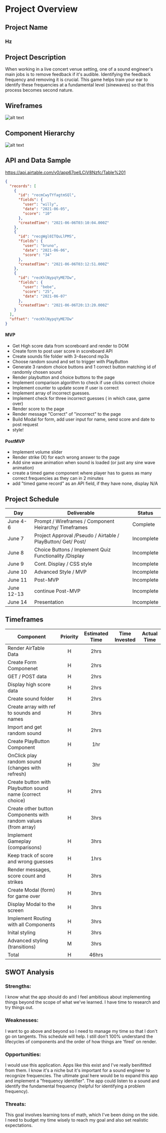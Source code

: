 # Project Overview

## Project Name

### Hz

## Project Description

When working in a live concert venue setting, one of a sound engineer's main jobs is to remove feedback if it's audible. Identifying the feedback frequency and removing it is crucial. This game helps train your ear to identify these frequencies at a fundamental level (sinewaves) so that this process becomes second nature.

## Wireframes

![alt text](https://res.cloudinary.com/willnolin/image/upload/v1623009615/Hz_1_u1ubwb.png "WireFrame Hz")

## Component Hierarchy

![alt text](https://res.cloudinary.com/willnolin/image/upload/v1623010343/Hz-components_ufcdub.png "Components Hz")

## API and Data Sample

https://api.airtable.com/v0/app67oeILCiV8Nzfc/Table%201

```json
{
  "records": [
    {
      "id": "recmCwyTYfagtmSQl",
      "fields": {
        "user": "willy",
        "date": "2021-06-05",
        "score": "10"
      },
      "createdTime": "2021-06-06T03:10:04.000Z"
    },
    {
      "id": "recgWgl0ITQuLlPMS",
      "fields": {
        "user": "bruno",
        "date": "2021-06-06",
        "score": "34"
      },
      "createdTime": "2021-06-06T03:12:51.000Z"
    },
    {
      "id": "recKhlNypqYyME7Dw",
      "fields": {
        "user": "bebe",
        "score": "25",
        "date": "2021-06-07"
      },
      "createdTime": "2021-06-06T20:13:20.000Z"
    }
  ],
  "offset": "recKhlNypqYyME7Dw"
}
```

#### MVP

- Get High score data from scoreboard and render to DOM
- Create form to post user score in scoreboard API
- Create sounds file folder with 3-4second mp3s
- Choose random sound and set to trigger with PlayButton
- Generate 3 random choice buttons and 1 correct button matching id of randomly chosen sound
- Render playbutton and choice buttons to the page
- Implement comparison algorithm to check if use clicks correct choice
- Implement counter to update score if user is correct
- Implement array of incorrect guesses.
- Implement check for three incorrect guesses ( in which case, game over)
- Render score to the page
- Render message "Correct" of "incorrect" to the page
- Build Modal for form, add user input for name, send score and date to post request
- style!

#### PostMVP

- Implement volume slider
- Render strike (X) for each wrong answer to the page
- Add sine wave animation when sound is loaded (or just any sine wave animation)
- create a timed game component where player has to guess as many correct frequencies as they can in 2 minutes
- add "timed game record" as an API field, if they have none, display N/A

## Project Schedule

| Day        | Deliverable                                                  | Status     |
| ---------- | ------------------------------------------------------------ | ---------- |
| June 4-6   | Prompt / Wireframes / Component Heirarchy/ Timeframes        | Complete   |
| June 7     | Project Approval /Pseudo / Airtable / PlayButton/ Get/ Post/ | Incomplete |
| June 8     | Choice Buttons / Implement Quiz Functionality /Display       | Incomplete |
| June 9     | Cont. Display / CSS style                                    | Incomplete |
| June 10    | Advanced Style / MVP                                         | Incomplete |
| June 11    | Post-MVP                                                     | Incomplete |
| June 12-13 | continue Post-MVP                                            | Incomplete |
| June 14    | Presentation                                                 | Incomplete |

## Timeframes

| Component                                                      | Priority | Estimated Time | Time Invested | Actual Time |
| -------------------------------------------------------------- | :------: | :------------: | :-----------: | :---------: |
| Render AirTable Data                                           |    H     |      2hrs      |               |             |
| Create Form Componenet                                         |    H     |      2hrs      |               |             |
| GET / POST data                                                |    H     |      2hrs      |               |             |
| Display high score data                                        |    H     |      2hrs      |               |             |
| Create sound folder                                            |    H     |      2hrs      |               |             |
| Create array with ref to sounds and names                      |    H     |      3hrs      |               |             |
| Import and get random sound                                    |    H     |      2hrs      |               |             |
| Create PlayButton Component                                    |    H     |      1hr       |               |             |
| OnClick play random sound (changes with refresh)               |    H     |      3hr       |               |             |
| Create button with Playbutton sound name (correct choice)      |    H     |      2hrs      |               |             |
| Create other button Components with random values (from array) |    H     |      3hrs      |               |             |
| Implement Gameplay (comparisons)                               |    H     |      3hrs      |               |             |
| Keep track of score and wrong guesses                          |    H     |      1hrs      |               |             |
| Render messages, score count and strikes                       |    H     |      3hrs      |               |             |
| Create Modal (form) for game over                              |    H     |      3hrs      |               |             |
| Display Modal to the screen                                    |    H     |      3hrs      |               |             |
| Implement Routing with all Components                          |    H     |      3hrs      |               |             |
| Inital styling                                                 |    H     |      3hrs      |               |             |
| Advanced styling (transitions)                                 |    M     |      3hrs      |               |             |
| Total                                                          |    H     |     46hrs      |               |             |

## SWOT Analysis

### Strengths:

I know what the app should do and I feel ambitious about implementing things beyond the scope of what we've learned. I have time to research and try things out.

### Weaknesses:

I want to go above and beyond so I need to manage my time so that I don't go on tangents. This schedule will help. I still don't 100% understand the lifecycles of components and the order of how things are 'fired' on render.

### Opportunities:

I would use this application. Apps like this exist and I've really benifitted from them. I know it's a niche but it's important for a sound engineer to recognize frequencies. The ultimate goal here would be to expand this app and implement a "frequency identifier". The app could listen to a sound and identify the fundamental frequency (helpful for identifying a problem frequency).

### Threats:

This goal involves learning tons of math, which I've been doing on the side. I need to budget my time wisely to reach my goal and also set realistic expectations.
